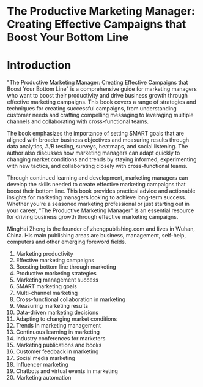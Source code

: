 # The Productive Marketing Manager: Creating Effective Campaigns that Boost Your Bottom Line

# Introduction

"The Productive Marketing Manager: Creating Effective Campaigns that Boost Your Bottom Line" is a comprehensive guide for marketing managers who want to boost their productivity and drive business growth through effective marketing campaigns. This book covers a range of strategies and techniques for creating successful campaigns, from understanding customer needs and crafting compelling messaging to leveraging multiple channels and collaborating with cross-functional teams.

The book emphasizes the importance of setting SMART goals that are aligned with broader business objectives and measuring results through data analytics, A/B testing, surveys, heatmaps, and social listening. The author also discusses how marketing managers can adapt quickly to changing market conditions and trends by staying informed, experimenting with new tactics, and collaborating closely with cross-functional teams.

Through continued learning and development, marketing managers can develop the skills needed to create effective marketing campaigns that boost their bottom line. This book provides practical advice and actionable insights for marketing managers looking to achieve long-term success. Whether you're a seasoned marketing professional or just starting out in your career, "The Productive Marketing Manager" is an essential resource for driving business growth through effective marketing campaigns.

MingHai Zheng is the founder of zhengpublishing.com and lives in Wuhan, China. His main publishing areas are business, management, self-help, computers and other emerging foreword fields.



1. Marketing productivity
2. Effective marketing campaigns
3. Boosting bottom line through marketing
4. Productive marketing strategies
5. Marketing management success
6. SMART marketing goals
7. Multi-channel marketing
8. Cross-functional collaboration in marketing
9. Measuring marketing results
10. Data-driven marketing decisions
11. Adapting to changing market conditions
12. Trends in marketing management
13. Continuous learning in marketing
14. Industry conferences for marketers
15. Marketing publications and books
16. Customer feedback in marketing
17. Social media marketing
18. Influencer marketing
19. Chatbots and virtual events in marketing
20. Marketing automation

